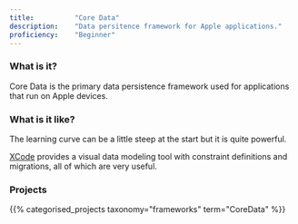 ```yaml
---
title: 			"Core Data"
description: 	"Data persitence framework for Apple applications."
proficiency:	"Beginner"
---
```


### What is it?
Core Data is the primary data persistence framework used for applications that run on Apple devices.

### What is it like?
The learning curve can be a little steep at the start but it is quite powerful. 

[XCode](https://developer.apple.com/xcode/) provides a visual data modeling tool with constraint definitions and migrations, all of which are very useful.

### Projects
{{% categorised_projects taxonomy="frameworks" term="CoreData" %}}